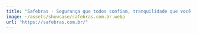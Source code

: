 ```yaml
---
title: "Safebras - Segurança que todos confiam, tranquilidade que você merece"
image: ~/assets/showcase/safebras.com.br.webp
url: "https://safebras.com.br/"
---
```

